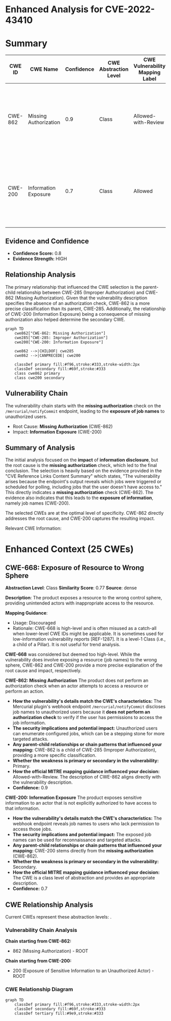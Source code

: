 # Enhanced Analysis for CVE-2022-43410

# Summary
| CWE ID | CWE Name | Confidence | CWE Abstraction Level | CWE Vulnerability Mapping Label | CWE-Vulnerability Mapping Notes |
|---|---|---|---|---|---|
| CWE-862 | Missing Authorization | 0.9 | Class | Allowed-with-Review | The product does not perform an authorization check when an actor attempts to access a resource or perform an action. |
| CWE-200 | Information Exposure | 0.7 | Class | Allowed | The product exposes sensitive information to an actor that is not explicitly authorized to have access to that information. |

## Evidence and Confidence

*   **Confidence Score:** 0.8
*   **Evidence Strength:** HIGH

## Relationship Analysis
The primary relationship that influenced the CWE selection is the parent-child relationship between CWE-285 (Improper Authorization) and CWE-862 (Missing Authorization). Given that the vulnerability description specifies the absence of an authorization check, CWE-862 is a more precise classification than its parent, CWE-285. Additionally, the relationship of CWE-200 (Information Exposure) being a consequence of missing authorization also helped determine the secondary CWE.

```mermaid
graph TD
    cwe862["CWE-862: Missing Authorization"]
    cwe285["CWE-285: Improper Authorization"]
    cwe200["CWE-200: Information Exposure"]
    
    cwe862 -->|CHILDOF| cwe285
    cwe862 -->|CANPRECEDE| cwe200
    
    classDef primary fill:#f96,stroke:#333,stroke-width:2px
    classDef secondary fill:#69f,stroke:#333
    class cwe862 primary
    class cwe200 secondary
```

## Vulnerability Chain
The vulnerability chain starts with the **missing authorization** check on the `/mercurial/notifyCommit` endpoint, leading to the **exposure of job names** to unauthorized users.
  - Root Cause: **Missing Authorization** (CWE-862)
  - Impact: **Information Exposure** (CWE-200)

## Summary of Analysis
The initial analysis focused on the **impact** of **information disclosure**, but the root cause is the **missing authorization** check, which led to the final conclusion. The selection is heavily based on the evidence provided in the "CVE Reference Links Content Summary" which states, "The vulnerability arises because the endpoint's output reveals which jobs were triggered or scheduled for polling, including jobs that the user doesn't have access to." This directly indicates a **missing authorization** check (CWE-862). The evidence also indicates that this leads to the **exposure of information**, namely job names (CWE-200).

The selected CWEs are at the optimal level of specificity. CWE-862 directly addresses the root cause, and CWE-200 captures the resulting impact.

Relevant CWE Information:

# Enhanced Context (25 CWEs)

## CWE-668: Exposure of Resource to Wrong Sphere
**Abstraction Level**: Class
**Similarity Score**: 0.77
**Source**: dense

**Description**:
The product exposes a resource to the wrong control sphere, providing unintended actors with inappropriate access to the resource.

**Mapping Guidance**:
- Usage: Discouraged
- Rationale: CWE-668 is high-level and is often misused as a catch-all when lower-level CWE IDs might be applicable. It is sometimes used for low-information vulnerability reports [REF-1287]. It is a level-1 Class (i.e., a child of a Pillar). It is not useful for trend analysis.

**CWE-668** was considered but deemed too high-level. While the vulnerability does involve exposing a resource (job names) to the wrong sphere, CWE-862 and CWE-200 provide a more precise explanation of the root cause and impact, respectively.

**CWE-862: Missing Authorization**
The product does not perform an authorization check when an actor attempts to access a resource or perform an action.
- **How the vulnerability's details match the CWE's characteristics:** The Mercurial plugin's webhook endpoint `/mercurial/notifyCommit` discloses job names to unauthorized users because it **does not perform an authorization check** to verify if the user has permissions to access the job information.
- **The security implications and potential impact:** Unauthorized users can enumerate configured jobs, which can be a stepping stone for more targeted attacks.
- **Any parent-child relationships or chain patterns that influenced your mapping:** CWE-862 is a child of CWE-285 (Improper Authorization), providing a more specific classification.
- **Whether the weakness is primary or secondary in the vulnerability:** Primary.
- **How the official MITRE mapping guidance influenced your decision:** Allowed-with-Review. The description of CWE-862 aligns directly with the vulnerability description.
- **Confidence:** 0.9

**CWE-200: Information Exposure**
The product exposes sensitive information to an actor that is not explicitly authorized to have access to that information.
- **How the vulnerability's details match the CWE's characteristics:** The webhook endpoint reveals job names to users who lack permission to access those jobs.
- **The security implications and potential impact:** The exposed job names can be used for reconnaissance and targeted attacks.
- **Any parent-child relationships or chain patterns that influenced your mapping:** CWE-200 stems directly from the **missing authorization** (CWE-862).
- **Whether the weakness is primary or secondary in the vulnerability:** Secondary.
- **How the official MITRE mapping guidance influenced your decision:** The CWE is a class level of abstraction and provides an appropriate description.
- **Confidence:** 0.7


## CWE Relationship Analysis

Current CWEs represent these abstraction levels: .


### Vulnerability Chain Analysis

**Chain starting from CWE-862:**
- 862 (Missing Authorization) - ROOT


**Chain starting from CWE-200:**
- 200 (Exposure of Sensitive Information to an Unauthorized Actor) - ROOT



### CWE Relationship Diagram

```mermaid
graph TD
    classDef primary fill:#f96,stroke:#333,stroke-width:2px
    classDef secondary fill:#69f,stroke:#333
    classDef tertiary fill:#9e9,stroke:#333
```